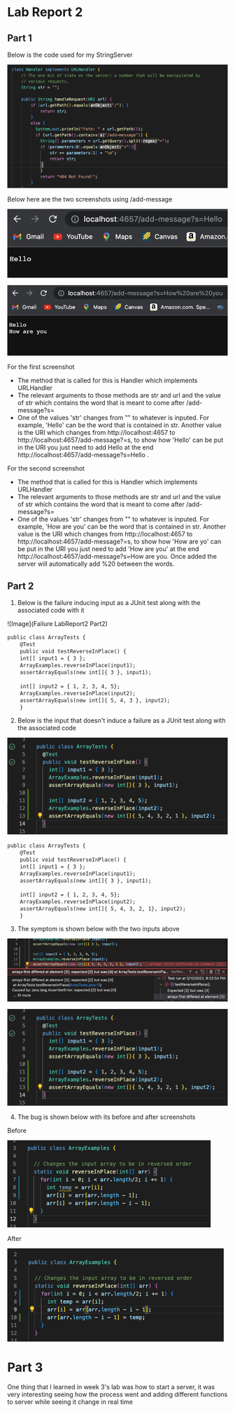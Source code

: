 # Lab Report 2

## Part 1

Below is the code used for my StringServer

![Image](StringServerLabReport2Part1.png)

Below here are the two screenshots using /add-message

![Image](StringServerExLabReport2Part1.png)

![Image](StringServerEx2LabReport2Part1.png)

For the first screenshot
- The method that is called for this is Handler which implements URLHandler
- The relevant arguments to those methods are str and url and the value of str which contains the word that is meant to come after /add-message?s=
- One of the values 'str' changes from "" to whatever is inputed. For example, 'Hello' can be the word that is contained in str. Another value is the URI which changes from http://localhost:4657 to http://localhost:4657/add-message?=s<str>, to show how 'Hello' can be put in the URI you just need to add Hello at the end http://localhost:4657/add-message?s=Hello .

For the second screenshot
- The method that is called for this is Handler which implements URLHandler
- The relevant arguments to those methods are str and url and the value of str which contains the word that is meant to come after /add-message?s=
- One of the values 'str' changes from "" to whatever is inputed. For example, 'How are you' can be the word that is contained in str. Another value is the URI which changes from http://localhost:4657 to http://localhost:4657/add-message?=s<str>, to show how 'How are yo' can be put in the URI you just need to add 'How are you' at the end http://localhost:4657/add-message?s=How are you. Once added the server will automatically add %20 between the words.

## Part 2

1. Below is the failure inducing input as a JUnit test along with the associated code with it

![Image](Failure LabReport2 Part2)

```
public class ArrayTests {
	@Test 
	public void testReverseInPlace() {
    int[] input1 = { 3 };
    ArrayExamples.reverseInPlace(input1);
    assertArrayEquals(new int[]{ 3 }, input1);

    int[] input2 = { 1, 2, 3, 4, 5};
    ArrayExamples.reverseInPlace(input2);
    assertArrayEquals(new int[]{ 5, 4, 3 }, input2);
	}
```

2. Below is the input that doesn't induce a failure as a JUnit test along with the associated code

![Image](NotFailureLabReport2Part2.png)

```
public class ArrayTests {
	@Test 
	public void testReverseInPlace() {
    int[] input1 = { 3 };
    ArrayExamples.reverseInPlace(input1);
    assertArrayEquals(new int[]{ 3 }, input1);

    int[] input2 = { 1, 2, 3, 4, 5};
    ArrayExamples.reverseInPlace(input2);
    assertArrayEquals(new int[]{ 5, 4, 3, 2, 1}, input2);
	}
  ```
  
  3. The symptom is shown below with the two inputs above
  
  ![Image](SymptomLabReport2Part2.png)
  
  ![Image](NotFailureLabReport2Part2.png)
  
  4. The bug is shown below with its before and after screenshots
  
  Before
  
  ![Image](BugBeforeLabReport2Part2.png)
  
  After
  
  ![Image](BugAfterLabReport2Part2.png)
  
  # Part 3
  
  One thing that I learned in week 3's lab was how to start a server, it was very interesting seeing how the process went and adding different functions to server while seeing it change in real time
